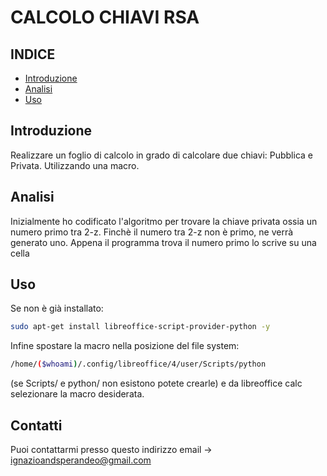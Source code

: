 # CALCOLO CHIAVI RSA


## INDICE

- [Introduzione](#introduzione)
- [Analisi](#analisi)
- [Uso](#uso)


## Introduzione
Realizzare un foglio di calcolo in grado di calcolare due chiavi: Pubblica e Privata. Utilizzando una macro.
## Analisi
Inizialmente ho codificato l'algoritmo per trovare la chiave privata ossia un numero primo tra 2-z. Finchè il numero tra 2-z non è primo, ne verrà generato uno. Appena il programma trova il numero primo lo scrive su una cella

## Uso
Se non è già installato:
```bash
sudo apt-get install libreoffice-script-provider-python -y
```
Infine spostare la macro nella posizione del file system: 
```bash
/home/($whoami)/.config/libreoffice/4/user/Scripts/python
```
(se Scripts/ e python/ non esistono potete crearle) e da libreoffice calc selezionare la macro desiderata.

## Contatti
Puoi contattarmi presso questo indirizzo email -> ignazioandsperandeo@gmail.com
